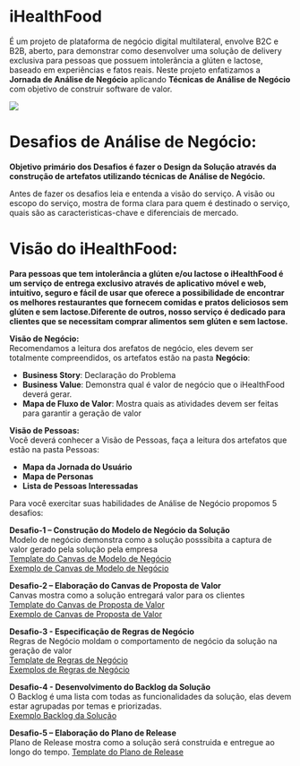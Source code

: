 # iHealthFood
É um projeto de plataforma de negócio digital multilateral, envolve B2C e B2B, aberto, para demonstrar como desenvolver uma solução de delivery exclusiva para pessoas que possuem intolerância a glúten e lactose, baseado em experiências e fatos reais. Neste projeto enfatizamos a **Jornada de Análise de Negócio** aplicando **Técnicas de Análise de Negócio** com objetivo de construir software de valor.

![](http://www.etecnologia.com.br/images/fars/banner-ihealthfood.png)
# Desafios de Análise de Negócio:
**Objetivo primário dos Desafios é fazer o Design da Solução através da construção de artefatos utilizando técnicas de Análise de Negócio.** 

Antes de fazer os desafios leia e entenda a visão do serviço. A visão ou escopo do serviço, mostra de forma clara para quem é destinado o serviço, quais são as caracteristicas-chave e diferenciais de mercado. 
# Visão do iHealthFood:
**Para pessoas que tem intolerância a glúten e/ou lactose o iHealthFood é um serviço de entrega exclusivo através de aplicativo móvel e web, intuitivo, seguro e fácil de usar que oferece a possibilidade de encontrar os melhores restaurantes que fornecem comidas e pratos deliciosos sem glúten e sem lactose.Diferente de outros, nosso serviço é dedicado para clientes que se necessitam comprar alimentos sem glúten e sem lactose.**

**Visão de Negócio:** <BR>
Recomendamos a leitura dos arefatos de negócio, eles devem ser totalmente compreendidos, os artefatos estão na pasta __Negócio__:

- **Business Story**: Declaração do Problema 
- **Business Value**: Demonstra qual é valor de negócio que o iHealthFood deverá gerar.
- **Mapa de Fluxo de Valor**: Mostra quais as atividades devem ser feitas para garantir a geração de valor

**Visão de Pessoas:** <BR>
Você deverá conhecer a Visão de Pessoas, faça a leitura dos artefatos que estão na pasta Pessoas: <BR>
- **Mapa da Jornada do Usuário**
- **Mapa de Personas**
- **Lista de Pessoas Interessadas**

Para você exercitar suas habilidades de Análise de Negócio propomos 5 desafios: 

**Desafio-1 – Construção do Modelo de Negócio da Solução**<BR>
Modelo de negócio demonstra como a solução posssibita a captura de valor gerado pela solução pela empresa<BR>
[Template do Canvas de Modelo de Negócio](http://www.etecnologia.com.br/jornada/projeto-ihf/CanvasdeModelodeNegóciov1.pdf)<BR>
[Exemplo de Canvas de Modelo de Negócio](http://www.etecnologia.com.br/jornada/projeto-ihf/CanvasdeModelodeNegócioExemplov1.pdf)<BR>

**Desafio-2 – Elaboração do Canvas de Proposta de Valor**<BR> 
Canvas mostra como a solução entregará valor para os clientes<BR>
[Template do Canvas de Proposta de Valor](http://www.etecnologia.com.br/jornada/projeto-ihf/CanvasdaPropostadeValorv1.pdf)<BR>
[Exemplo de Canvas de Proposta de Valor](http://www.etecnologia.com.br/jornada/projeto-ihf/CanvasdaPropostadeValorExemplov1.pdf)<BR>

**Desafio-3 - Especificação de Regras de Negócio**<BR>
Regras de Negócio moldam o comportamento de negócio da solução na geração de valor<BR>
[Template de Regras de Negócio](http://www.etecnologia.com.br/jornada/projeto-ihf/RegrasdeNegocioTemplatev1.pdf) <BR>
[Exemplos de Regras de Negócio](http://www.etecnologia.com.br/jornada/projeto-ihf/RegrasdeNegocioExemplos.pdf)<BR>

**Desafio-4 - Desenvolvimento do Backlog da Solução**<BR>
O Backlog é uma lista com todas as funcionalidades da solução, elas devem estar agrupadas por temas e priorizadas. <BR>
[Exemplo Backlog da Solução](http://www.etecnologia.com.br/jornada/projeto-ihf/BacklogdoServiçoExemplov3.1.pdf)<BR>

**Desafio-5 – Elaboração do Plano de Release**<BR>
Plano de Release mostra como a solução será construida e entregue ao longo do tempo.
[Template do Plano de Release](http://www.etecnologia.com.br/jornada/projeto-ihf/PlanodeReleaseTemplatev1.pdf) <BR>
